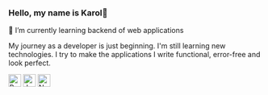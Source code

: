 ### Hello, my name is Karol👋

🌱 I’m currently learning backend of web applications

My journey as a developer is just beginning. I'm still learning new technologies. I try to make the applications I write functional, error-free and look perfect.

<p>
<img src="https://upload.wikimedia.org/wikipedia/commons/thumb/a/a7/React-icon.svg/512px-React-icon.svg.png" height="25" alt="React"/>
<img src="https://icon-library.com/images/node-js-icon/node-js-icon-29.jpg](https://github.com/voodootikigod/logo.js/blob/master/js.png" height="25" alt="Javascript"/>
<img src="https://icon-library.com/images/node-js-icon/node-js-icon-29.jpg" height="25" alt="Node.js"/>
</p>
<!--
**karollion/karollion** is a ✨ _special_ ✨ repository because its `README.md` (this file) appears on your GitHub profile.

Here are some ideas to get you started:

- 🔭 I’m currently working on ...
- 🌱 I’m currently learning ...
- 👯 I’m looking to collaborate on ...
- 🤔 I’m looking for help with ...
- 💬 Ask me about ...
- 📫 How to reach me: ...
- 😄 Pronouns: ...
- ⚡ Fun fact: ...
-->
